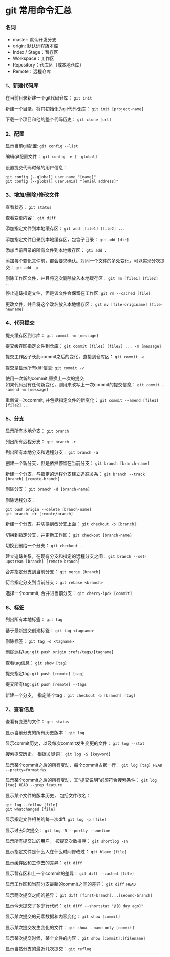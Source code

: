 # git 常用命令汇总

### 名词               
- master: 默认开发分支                
- origin: 默认远程版本库                   
- Index / Stage：暂存区                 
- Workspace：工作区                 
- Repository：仓库区（或本地仓库）                 
- Remote：远程仓库                   


### 1、新建代码库                 
在当前目录新建一个git代码仓库： `git init`                    

新建一个目录，将其初始化为git代码仓库： `git init [project-name]`             

下载一个项目和他的整个代码历史： `git clone [url]`



### 2、配置                
显示当前git配置: `git config --list`                  

编辑git配置文件： `git config -e [--global]`                   

设置提交代码时候的用户信息：  
```
git config [--global] user.name "[name]"     
git config [--global] user.emial "[emial address]"                        
```

### 3、增加/删除/修改文件                

查看状态： `git status`                  

查看变更内容： `git diff`              

添加指定文件到本地缓存区： `git add [file1] [file2] ...`

添加指定文件目录到本地缓存区，包含子目录： `git add [dir]`   

添加当前目录的所有文件到本地缓存区： `gti add .`

添加每个变化文件前，都会要求确认。对同一个文件的多处变化，可以实现分次提交： `git add -p`             

删除工作区文件，并且将这次删除放入本地缓存区： `git rm [file1] [file2] ...` 

停止追踪指定文件，但是该文件会保留在工作区: `git rm --cached [file]`

更改文件，并且将这个改名放入本地缓存区： `git mv [file-originame] [file-newname]`               


### 4、代码提交
提交缓存区到仓库： `git commit -m [message]`

提交缓存区指定文件到仓库： `git commit [file1] [file2] ... -m [message]`

提交工作区子长此commit之后的变化，直接到仓库区： `git commit -a`             

提交是显示所有diff信息: `git commit -v`

使用一次新的commit,替换上一次的提交           
如果代码没有任何新变化，则用来改写上一次commit的提交信息： `git commit --amend -m [message]`

重新做一次commit, 并包括指定文件的新变化： `git commit --amend [file1] [file2] ...`              


### 5、分支                  
显示所有本地分支： `git branch`

列出所有远程分支： `git branch -r`

列出所有本地分支和远程分支： `git branch -a`

创建一个新分支，但是依然停留在当前分支： `git branch [branch-name]`

新建一个分支，与指定的远程分支建立追踪关系： `git branch --track [branch] [remote-branch]`

删除分支： `git branch -d [branch-name]`

删除远程分支：         
```
git push origin --delete [branch-name]          
git branch -dr [remote/branch]
```

新建一个分支，并切换到改分支上面： `git checkout -b [branch]`

切换到指定分支，并更新工作区： `git checkout [branch-name]`

切换到删给一个分支： `git checkout -`

建立追踪关系，在现有分支和指定的远程分支之间： `git branch --set-upstream [branch] [remote-branch]`

合并指定分支到当前分支： `git merge [branch]`

衍合指定分支到当前分支： `git rebase <branch>`

选择一个commit, 合并进当前分支： `git cherry-ipck [commit]`


### 6、标签
列出所有本地标签： `git tag`         

基于最新提交创建标签： `git tag <tagname>`

删除标签： `git tag -d <tagname>`

删除远程tag: `git push origin :refs/tags/[tagname]`

查看tag信息： `git show [tag]`

提交指定tag: `git push [remote] [tag]`

提交所有tag: `git push [remote] --tags`

新建一个分支， 指定某个tag： `git checkout -b [branch] [tag]`


### 7、查看信息
查看有变更的文件： `git status`

显示当前分支的所有历史版本： `git log`

显示commit历史，以及每次commit发生变更的文件： `git log --stat`

搜索提交历史， 根据关键词： `git log -S [keyword]`

显示某个commit之后的所有变动，每个commit占据一行： `git log [tag] HEAD --pretty=format:%s`

显示某个commit之后的所有变动，其“提交说明”必须符合搜索条件： `git log [tag] HEAD --grep feature`

显示某个文件的版本历史， 包括文件改名：                
```
git log --follow [file]
git whatchanged [file]
```

显示指定文件相关的每一次diff: `git log -p [file]`

显示过去5次提交： `git log -5 --pertty --oneline`

显示所有提交过的用户， 按提交次数排序： `git shortlog -sn`

显示指定文件是什么人在什么时间修改过： `git blame [file]`

显示缓存区和工作去的差异： `git diff`

显示暂存区和上一个commit的差异： `git diff --cached [file]`

显示工作区和当前分支最新的commit之间的差异： `git diff HEAD`

显示两次提交之间的差异： `git diff [first-branch]...[second-branch]`

显示今天提交了多少行代码： `git diff --shortstat "@{0 day ago}"`

显示某次提交的元素数据和内容变化： `git show [commit]`

显示某次提交发生变化的文件： `git show --name-only [commit]`                      

显示某次提交时候，某个文件的内容： `git show [commit]:[filename]`

显示当然分支的最近几次提交： `git reflog`



